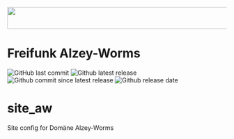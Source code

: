  <a href="url"><img src="https://freifunk-suedwest.de/wp-content/themes/ffsw/images/logo_sw.png" height="50" width="600" ></a>

# Freifunk Alzey-Worms

![GitHub last commit](https://img.shields.io/github/last-commit/ffsw/site_so.svg?style=plastic)  ![Github latest release](https://img.shields.io/github/release/ffsw/site_so.svg?style=plastic)   ![Github commit since latest release](https://img.shields.io/github/commits-since/ffsw/site_so/latest.svg?style=plastic)  ![Github release date](https://img.shields.io/github/release-date/ffsw/site_so.svg?style=plastic)



# site_aw

Site config for Domäne Alzey-Worms
